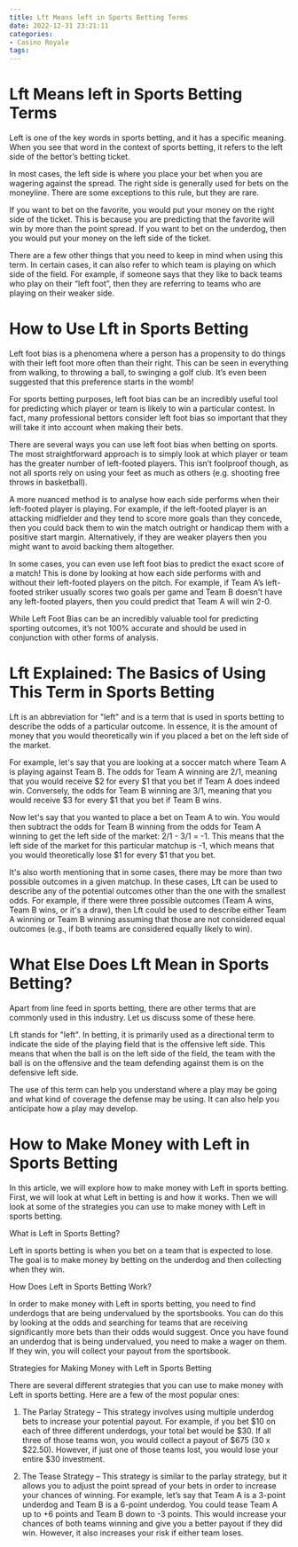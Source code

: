```yaml
---
title: Lft Means left in Sports Betting Terms 
date: 2022-12-31 23:21:11
categories:
- Casino Royale
tags:
---
```



#  Lft Means left in Sports Betting Terms 

Left is one of the key words in sports betting, and it has a specific meaning. When you see that word in the context of sports betting, it refers to the left side of the bettor’s betting ticket. 

In most cases, the left side is where you place your bet when you are wagering against the spread. The right side is generally used for bets on the moneyline. There are some exceptions to this rule, but they are rare. 

If you want to bet on the favorite, you would put your money on the right side of the ticket. This is because you are predicting that the favorite will win by more than the point spread. If you want to bet on the underdog, then you would put your money on the left side of the ticket. 

There are a few other things that you need to keep in mind when using this term. In certain cases, it can also refer to which team is playing on which side of the field. For example, if someone says that they like to back teams who play on their “left foot”, then they are referring to teams who are playing on their weaker side.

#  How to Use Lft in Sports Betting 

Left foot bias is a phenomena where a person has a propensity to do things with their left foot more often than their right. This can be seen in everything from walking, to throwing a ball, to swinging a golf club. It’s even been suggested that this preference starts in the womb!

For sports betting purposes, left foot bias can be an incredibly useful tool for predicting which player or team is likely to win a particular contest. In fact, many professional bettors consider left foot bias so important that they will take it into account when making their bets.

There are several ways you can use left foot bias when betting on sports. The most straightforward approach is to simply look at which player or team has the greater number of left-footed players. This isn’t foolproof though, as not all sports rely on using your feet as much as others (e.g. shooting free throws in basketball).

A more nuanced method is to analyse how each side performs when their left-footed player is playing. For example, if the left-footed player is an attacking midfielder and they tend to score more goals than they concede, then you could back them to win the match outright or handicap them with a positive start margin. Alternatively, if they are weaker players then you might want to avoid backing them altogether.

In some cases, you can even use left foot bias to predict the exact score of a match! This is done by looking at how each side performs with and without their left-footed players on the pitch. For example, if Team A’s left-footed striker usually scores two goals per game and Team B doesn’t have any left-footed players, then you could predict that Team A will win 2-0.

While Left Foot Bias can be an incredibly valuable tool for predicting sporting outcomes, it’s not 100% accurate and should be used in conjunction with other forms of analysis.

#  Lft Explained: The Basics of Using This Term in Sports Betting 

Lft is an abbreviation for "left" and is a term that is used in sports betting to describe the odds of a particular outcome. In essence, it is the amount of money that you would theoretically win if you placed a bet on the left side of the market.

For example, let's say that you are looking at a soccer match where Team A is playing against Team B. The odds for Team A winning are 2/1, meaning that you would receive $2 for every $1 that you bet if Team A does indeed win. Conversely, the odds for Team B winning are 3/1, meaning that you would receive $3 for every $1 that you bet if Team B wins. 

Now let's say that you wanted to place a bet on Team A to win. You would then subtract the odds for Team B winning from the odds for Team A winning to get the left side of the market: 2/1 - 3/1 = -1. This means that the left side of the market for this particular matchup is -1, which means that you would theoretically lose $1 for every $1 that you bet. 

It's also worth mentioning that in some cases, there may be more than two possible outcomes in a given matchup. In these cases, Lft can be used to describe any of the potential outcomes other than the one with the smallest odds. For example, if there were three possible outcomes (Team A wins, Team B wins, or it's a draw), then Lft could be used to describe either Team A winning or Team B winning assuming that those are not considered equal outcomes (e.g., if both teams are considered equally likely to win).

#  What Else Does Lft Mean in Sports Betting? 

Apart from line feed in sports betting, there are other terms that are commonly used in this industry. Let us discuss some of these here.

Lft stands for "left". In betting, it is primarily used as a directional term to indicate the side of the playing field that is the offensive left side. This means that when the ball is on the left side of the field, the team with the ball is on the offensive and the team defending against them is on the defensive left side.

The use of this term can help you understand where a play may be going and what kind of coverage the defense may be using. It can also help you anticipate how a play may develop.

#  How to Make Money with Left in Sports Betting

In this article, we will explore how to make money with Left in sports betting. First, we will look at what Left in betting is and how it works. Then we will look at some of the strategies you can use to make money with Left in sports betting.

What is Left in Sports Betting?

Left in sports betting is when you bet on a team that is expected to lose. The goal is to make money by betting on the underdog and then collecting when they win.

How Does Left in Sports Betting Work?

In order to make money with Left in sports betting, you need to find underdogs that are being undervalued by the sportsbooks. You can do this by looking at the odds and searching for teams that are receiving significantly more bets than their odds would suggest. Once you have found an underdog that is being undervalued, you need to make a wager on them. If they win, you will collect your payout from the sportsbook.

Strategies for Making Money with Left in Sports Betting

There are several different strategies that you can use to make money with Left in sports betting. Here are a few of the most popular ones:

1) The Parlay Strategy – This strategy involves using multiple underdog bets to increase your potential payout. For example, if you bet $10 on each of three different underdogs, your total bet would be $30. If all three of those teams won, you would collect a payout of $675 (30 x $22.50). However, if just one of those teams lost, you would lose your entire $30 investment.

2) The Tease Strategy – This strategy is similar to the parlay strategy, but it allows you to adjust the point spread of your bets in order to increase your chances of winning. For example, let’s say that Team A is a 3-point underdog and Team B is a 6-point underdog. You could tease Team A up to +6 points and Team B down to -3 points. This would increase your chances of both teams winning and give you a better payout if they did win. However, it also increases your risk if either team loses.